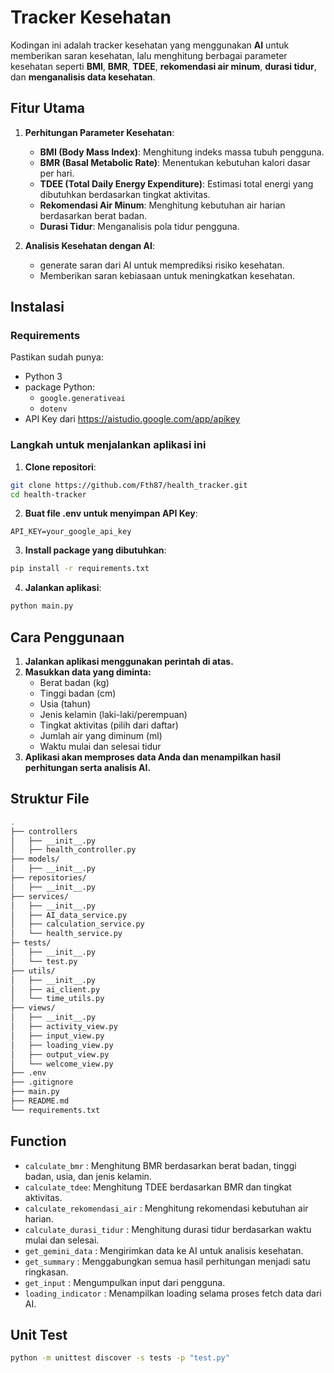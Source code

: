 # Tracker Kesehatan

Kodingan ini adalah tracker kesehatan yang menggunakan **AI** untuk memberikan saran kesehatan, lalu menghitung berbagai parameter kesehatan seperti **BMI**, **BMR**, **TDEE**, **rekomendasi air minum**, **durasi tidur**, dan **menganalisis data kesehatan**.

## Fitur Utama

1. **Perhitungan Parameter Kesehatan**:
   - **BMI (Body Mass Index)**: Menghitung indeks massa tubuh pengguna.
   - **BMR (Basal Metabolic Rate)**: Menentukan kebutuhan kalori dasar per hari.
   - **TDEE (Total Daily Energy Expenditure)**: Estimasi total energi yang dibutuhkan berdasarkan tingkat aktivitas.
   - **Rekomendasi Air Minum**: Menghitung kebutuhan air harian berdasarkan berat badan.
   - **Durasi Tidur**: Menganalisis pola tidur pengguna.

2. **Analisis Kesehatan dengan AI**:
   - generate saran dari AI untuk memprediksi risiko kesehatan.
   - Memberikan saran kebiasaan untuk meningkatkan kesehatan.

## Instalasi

### Requirements

Pastikan sudah punya:
- Python 3
- package Python:
  - `google.generativeai`
  - `dotenv`
- API Key dari https://aistudio.google.com/app/apikey

### Langkah untuk menjalankan aplikasi ini

1. **Clone repositori**:
```bash
git clone https://github.com/Fth87/health_tracker.git
cd health-tracker
```
2. **Buat file .env untuk menyimpan API Key**:
```plaintext
API_KEY=your_google_api_key
```
3. **Install package yang dibutuhkan**:
```bash
pip install -r requirements.txt
```
4. **Jalankan aplikasi**:
```bash
python main.py
```

## Cara Penggunaan
1. **Jalankan aplikasi menggunakan perintah di atas.**
2. **Masukkan data yang diminta:**
    - Berat badan (kg)
    - Tinggi badan (cm)
    - Usia (tahun)
    - Jenis kelamin (laki-laki/perempuan)
    - Tingkat aktivitas (pilih dari daftar)
    - Jumlah air yang diminum (ml)
    - Waktu mulai dan selesai tidur
3. **Aplikasi akan memproses data Anda dan menampilkan hasil perhitungan serta analisis AI.**
    
## Struktur File
``` bash
.
├── controllers
│   ├── __init__.py
│   ├── health_controller.py                
├── models/
│   ├── __init__.py
├── repositories/
│   ├── __init__.py
├── services/                 
│   ├── __init__.py
│   ├── AI_data_service.py
│   ├── calculation_service.py
│   └── health_service.py
├─ tests/                    
│   ├── __init__.py
│   └── test.py
├── utils/
│   ├── __init__.py
│   ├── ai_client.py
│   └── time_utils.py
├── views/                    
│   ├── __init__.py
│   ├── activity_view.py
│   ├── input_view.py
│   ├── loading_view.py
│   ├── output_view.py
│   └── welcome_view.py
├── .env
├── .gitignore
├── main.py                   
├── README.md
└── requirements.txt

```

## Function
- `calculate_bmr` : Menghitung BMR berdasarkan berat badan, tinggi badan, usia, dan jenis kelamin.
- `calculate_tdee`: Menghitung TDEE berdasarkan BMR dan tingkat aktivitas.
- `calculate_rekomendasi_air` : Menghitung rekomendasi kebutuhan air harian.
- `calculate_durasi_tidur` : Menghitung durasi tidur berdasarkan waktu mulai dan selesai.
- `get_gemini_data` : Mengirimkan data ke AI untuk analisis kesehatan.
- `get_summary` : Menggabungkan semua hasil perhitungan menjadi satu ringkasan.
- `get_input` : Mengumpulkan input dari pengguna.
- `loading_indicator` : Menampilkan loading selama proses fetch data dari AI.

## Unit Test
```bash
python -m unittest discover -s tests -p "test.py"
```
